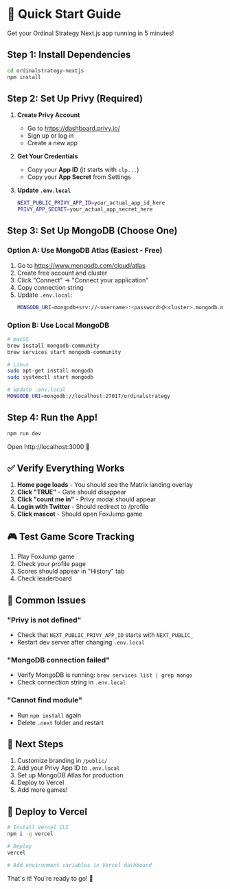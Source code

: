 # 🚀 Quick Start Guide

Get your Ordinal Strategy Next.js app running in 5 minutes!

## Step 1: Install Dependencies

```bash
cd ordinalstrategy-nextjs
npm install
```

## Step 2: Set Up Privy (Required)

1. **Create Privy Account**
   - Go to https://dashboard.privy.io/
   - Sign up or log in
   - Create a new app

2. **Get Your Credentials**
   - Copy your **App ID** (it starts with `clp...`)
   - Copy your **App Secret** from Settings

3. **Update `.env.local`**
   ```bash
   NEXT_PUBLIC_PRIVY_APP_ID=your_actual_app_id_here
   PRIVY_APP_SECRET=your_actual_app_secret_here
   ```

## Step 3: Set Up MongoDB (Choose One)

### Option A: Use MongoDB Atlas (Easiest - Free)

1. Go to https://www.mongodb.com/cloud/atlas
2. Create free account and cluster
3. Click "Connect" → "Connect your application"
4. Copy connection string
5. Update `.env.local`:
   ```bash
   MONGODB_URI=mongodb+srv://<username>:<password>@<cluster>.mongodb.net/ordinalstrategy
   ```

### Option B: Use Local MongoDB

```bash
# macOS
brew install mongodb-community
brew services start mongodb-community

# Linux
sudo apt-get install mongodb
sudo systemctl start mongodb

# Update .env.local
MONGODB_URI=mongodb://localhost:27017/ordinalstrategy
```

## Step 4: Run the App!

```bash
npm run dev
```

Open http://localhost:3000 🎉

## ✅ Verify Everything Works

1. **Home page loads** - You should see the Matrix landing overlay
2. **Click "TRUE"** - Gate should disappear
3. **Click "count me in"** - Privy modal should appear
4. **Login with Twitter** - Should redirect to /profile
5. **Click mascot** - Should open FoxJump game

## 🎮 Test Game Score Tracking

1. Play FoxJump game
2. Check your profile page
3. Scores should appear in "History" tab
4. Check leaderboard

## 🐛 Common Issues

### "Privy is not defined"
- Check that `NEXT_PUBLIC_PRIVY_APP_ID` starts with `NEXT_PUBLIC_`
- Restart dev server after changing `.env.local`

### "MongoDB connection failed"
- Verify MongoDB is running: `brew services list | grep mongo`
- Check connection string in `.env.local`

### "Cannot find module"
- Run `npm install` again
- Delete `.next` folder and restart

## 📱 Next Steps

1. Customize branding in `/public/`
2. Add your Privy App ID to `.env.local`
3. Set up MongoDB Atlas for production
4. Deploy to Vercel
5. Add more games!

## 🚀 Deploy to Vercel

```bash
# Install Vercel CLI
npm i -g vercel

# Deploy
vercel

# Add environment variables in Vercel dashboard
```

That's it! You're ready to go! 🎊

